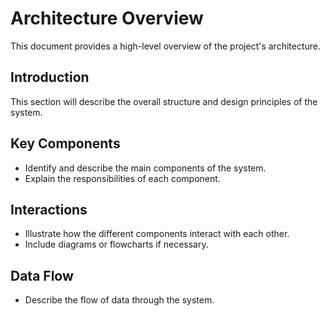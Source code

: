 # Architecture Overview

This document provides a high-level overview of the project's architecture.

## Introduction

This section will describe the overall structure and design principles of the system.

## Key Components

*   Identify and describe the main components of the system.
*   Explain the responsibilities of each component.

## Interactions

*   Illustrate how the different components interact with each other.
*   Include diagrams or flowcharts if necessary.

## Data Flow

*   Describe the flow of data through the system.